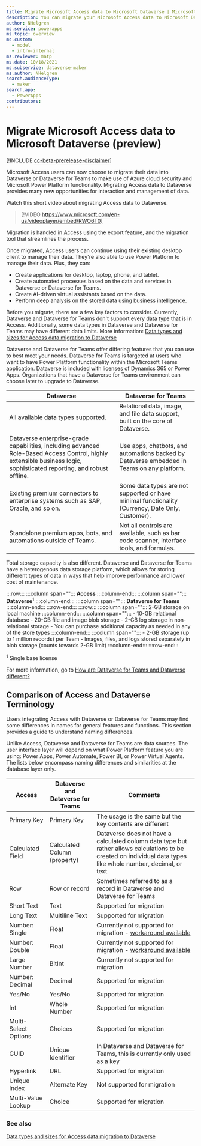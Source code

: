 ```yaml
---
title: Migrate Microsoft Access data to Microsoft Dataverse | Microsoft Docs
description: You can migrate your Microsoft Access data to Microsoft Dataverse or Microsoft Dataverse for Teams
author: NHelgren
ms.service: powerapps
ms.topic: overview
ms.custom: 
  - model
  - intro-internal
ms.reviewer: matp
ms.date: 10/18/2021
ms.subservice: dataverse-maker
ms.author: NHelgren
search.audienceType: 
  - maker
search.app: 
  - PowerApps
contributors:
---
```

# Migrate Microsoft Access data to Microsoft Dataverse (preview)

[!INCLUDE [cc-beta-prerelease-disclaimer](../../includes/cc-beta-prerelease-disclaimer.md)]

Microsoft Access users can now choose to migrate their data into Dataverse or Dataverse for Teams to make use of Azure cloud security and Microsoft Power Platform functionality. Migrating Access data to Dataverse provides many new opportunities for interaction and management of data.  

Watch this short video about migrating Access data to Dataverse.
> [!VIDEO https://www.microsoft.com/en-us/videoplayer/embed/RWO6T0]

Migration is handled in Access using the export feature, and the migration tool that streamlines the process.

Once migrated, Access users can continue using their existing desktop client to manage their data. They're also able to use Power Platform to manage their data. Plus, they can:

- Create applications for desktop, laptop, phone, and tablet.
- Create automated processes based on the data and services in Dataverse or Dataverse for Teams.
- Create AI-driven virtual assistants based on the data.
- Perform deep analysis on the stored data using business intelligence.

Before you migrate, there are a few key factors to consider. Currently, Dataverse and Dataverse for Teams don't support every data type that is in Access. Additionally, some data types in Dataverse and Dataverse for Teams may have different data limits. More information: [Data types and sizes for Access data migration to Dataverse](migrate-access-datatypes.md) 

Dataverse and Dataverse for Teams offer differing features that you can use to best meet your needs. Dataverse for Teams is targeted at users who want to have Power Platform functionality within the Microsoft Teams application. Dataverse is included with licenses of Dynamics 365 or Power Apps. Organizations that have a Dataverse for Teams environment can choose later to upgrade to Dataverse.


|Dataverse  |Dataverse for Teams  |
|---------|---------|
| All available data types supported.   |  Relational data, image, and file data support, built on the core of Dataverse.     |
|Dataverse enterprise-grade capabilities, including advanced Role-Based Access Control, highly extensible business logic, sophisticated reporting, and robust offline.      | Use apps, chatbots, and automations backed by Dataverse embedded in Teams on any platform.         |
|Existing premium connectors to enterprise systems such as SAP, Oracle, and so on.    |  Some data types are not supported or have minimal functionality (Currency, Date Only, Customer).        |
|Standalone premium apps, bots, and automations outside of Teams.      |  Not all controls are available, such as bar code scanner, interface tools, and formulas.        |

Total storage capacity is also different. Dataverse and Dataverse for Teams have a heterogenous data storage platform, which allows for storing different types of data in ways that help improve performance and lower cost of maintenance.  

:::row:::
   :::column span="":::
      **Access**
   :::column-end:::
   :::column span="":::
      **Dataverse**<sup>1</sup>
   :::column-end:::
   :::column span="":::
      **Dataverse for Teams**
   :::column-end:::
:::row-end:::
:::row:::
   :::column span="":::
      2-GB storage on local machine
   :::column-end:::
   :::column span="":::
      - 10-GB relational database 
      - 20-GB file and image blob storage
      - 2-GB log storage in non-relational storage
      - You can purchase additional capacity as needed in any of the store types
   :::column-end:::
   :::column span="":::
      - 2-GB storage (up to 1 million records) per Team
      - Images, files, and logs stored separately in blob storage (counts towards 2-GB limit)
   :::column-end:::
:::row-end:::

<sup>1</sup> Single base license

For more information, go to [How are Dataverse for Teams and Dataverse different?](../../teams/data-platform-compare.md)

## Comparison of Access and Dataverse Terminology

Users integrating Access with Dataverse or Dataverse for Teams may find some differences in names for general features and functions. This section provides a guide to understand naming differences.

Unlike Access, Dataverse and Dataverse for Teams are data sources. The user interface layer will depend on what Power Platform feature you are using: Power Apps, Power Automate, Power BI, or Power Virtual Agents. The lists below encompass naming differences and similarities at the database layer only.

|Access  |Dataverse and Dataverse for Teams  |Comments  |
|---------|---------|---------|
|Primary Key  | Primary Key   | The usage is the same but the key contents are different    |
|Calculated Field   | Calculated Column (property)   |  Dataverse does not have a calculated column data type but rather allows calculations to be created on individual data types like whole number, decimal, or text       |
|Row    | Row  or record   |  Sometimes referred to as a record in Dataverse and Dataverse for Teams    |
|Short Text  |  Text    |  Supported for migration       |
|Long Text  |  Multiline Text    |  Supported for migration       |
|Number: Single   | Float        |  Currently not supported for migration - [workaround available](migrate-access-datatypes.md#migrate-numbersingle-and-numberdouble-columns-to-dataverse)           |
|Number: Double     |  Float       | Currently not supported for migration - [workaround available](migrate-access-datatypes.md#migrate-numbersingle-and-numberdouble-columns-to-dataverse)            |
|Large Number      |  BitInt       | Currently not supported for migration        |
|Number: Decimal      | Decimal         | Supported for migration         |
|Yes/No      | Yes/No         |  Supported for migration        |
|Int      | Whole Number         |  Supported for migration       |
|Multi-Select Options      | Choices        | Supported for migration         |
|GUID      | Unique Identifier           |   In Dataverse and Dataverse for Teams, this is currently only used as a key        |
|  Hyperlink         |  URL       | Supported for migration         |
|Unique Index      |  Alternate Key        | Not supported for migration      |
|Multi-Value Lookup      | Choice        | Supported for migration         |

### See also

[Data types and sizes for Access data migration to Dataverse](migrate-access-datatypes.md)
